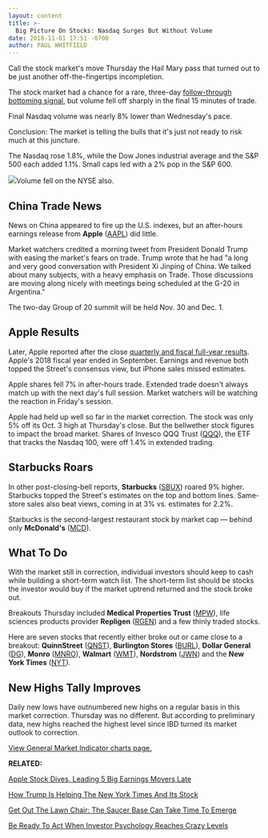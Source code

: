 ```yaml
---
layout: content
title: >-
  Big Picture On Stocks: Nasdaq Surges But Without Volume
date: 2018-11-01 17:51 -0700
author: PAUL WHITFIELD
---
```






Call the stock market's move Thursday the Hail Mary pass that turned out to be just another off-the-fingertips incompletion.




The stock market had a chance for a rare, three-day [follow-through bottoming signal](https://www.investors.com/how-to-invest/investors-corner/how-to-find-next-stock-market-bottom/), but volume fell off sharply in the final 15 minutes of trade.


Final Nasdaq volume was nearly 8% lower than Wednesday's pace.


Conclusion: The market is telling the bulls that it's just not ready to risk much at this juncture.


The Nasdaq rose 1.8%, while the Dow Jones industrial average and the S&P 500 each added 1.1%. Small caps led with a 2% pop in the S&P 600.


![](https://www.investors.com/wp-content/uploads/2018/11/MP_110218-233x300.jpg)Volume fell on the NYSE also.


China Trade News
----------------


News on China appeared to fire up the U.S. indexes, but an after-hours earnings release from **Apple** ([AAPL](https://research.investors.com/quote.aspx?symbol=AAPL)) did little.


Market watchers credited a morning tweet from President Donald Trump with easing the market's fears on trade. Trump wrote that he had "a long and very good conversation with President Xi Jinping of China. We talked about many subjects, with a heavy emphasis on Trade. Those discussions are moving along nicely with meetings being scheduled at the G-20 in Argentina."


The two-day Group of 20 summit will be held Nov. 30 and Dec. 1.


Apple Results
-------------


Later, Apple reported after the close [quarterly and fiscal full-year results](https://www.investors.com/news/technology/click/apple-stock-q4-2018-earnings/). Apple's 2018 fiscal year ended in September. Earnings and revenue both topped the Street's consensus view, but iPhone sales missed estimates.


Apple shares fell 7% in after-hours trade. Extended trade doesn't always match up with the next day's full session. Market watchers will be watching the reaction in Friday's session.


Apple had held up well so far in the market correction. The stock was only 5% off its Oct. 3 high at Thursday's close. But the bellwether stock figures to impact the broad market. Shares of Invesco QQQ Trust ([QQQ](https://research.investors.com/quote.aspx?symbol=QQQ)), the ETF that tracks the Nasdaq 100, were off 1.4% in extended trading.


Starbucks Roars
---------------


In other post-closing-bell reports, **Starbucks** ([SBUX](https://research.investors.com/quote.aspx?symbol=SBUX)) roared 9% higher. Starbucks topped the Street's estimates on the top and bottom lines. Same-store sales also beat views, coming in at 3% vs. estimates for 2.2%.


Starbucks is the second-largest restaurant stock by market cap — behind only **McDonald's** ([MCD](https://research.investors.com/quote.aspx?symbol=MCD)).


What To Do
----------


With the market still in correction, individual investors should keep to cash while building a short-term watch list. The short-term list should be stocks the investor would buy if the market uptrend returned and the stock broke out.


Breakouts Thursday included **Medical Properties Trust** ([MPW](https://research.investors.com/quote.aspx?symbol=MPW)), life sciences products provider **Repligen** ([RGEN](https://research.investors.com/quote.aspx?symbol=RGEN)) and a few thinly traded stocks.


Here are seven stocks that recently either broke out or came close to a breakout: **QuinnStreet** ([QNST](https://research.investors.com/quote.aspx?symbol=QNST)), **Burlington Stores** ([BURL](https://research.investors.com/quote.aspx?symbol=BURL)), **Dollar General** ([DG](https://research.investors.com/quote.aspx?symbol=DG)), **Monro** ([MNRO](https://research.investors.com/quote.aspx?symbol=MNRO)), **Walmart** ([WMT](https://research.investors.com/quote.aspx?symbol=WMT)), **Nordstrom** ([JWN](https://research.investors.com/quote.aspx?symbol=JWN)) and the **New York Times** ([NYT](https://research.investors.com/quote.aspx?symbol=NYT)).


New Highs Tally Improves
------------------------


Daily new lows have outnumbered new highs on a regular basis in this market correction. Thursday was no different. But according to preliminary data, new highs reached the highest level since IBD turned its market outlook to correction.


[View General Market Indicator charts page.](https://www.investors.com/wp-content/uploads/2018/11/IBD0111152648GMI.pdf)


**RELATED:**


[Apple Stock Dives, Leading 5 Big Earnings Movers Late](https://www.investors.com/market-trend/stock-market-today/dow-jones-futures-apple-earnings-apple-stock-starbucks-arista-oled/)


[How Trump Is Helping The New York Times And Its Stock](https://www.investors.com/news/new-york-times-stock-jumps-new-york-times-earnings-trump/)


[Get Out The Lawn Chair: The Saucer Base Can Take Time To Emerge](https://www.investors.com/how-to-invest/investors-corner/this-bank-stocks-base-was-valid-but-formed-at-a-geological-pace/)


[Be Ready To Act When Investor Psychology Reaches Crazy Levels](https://www.investors.com/how-to-invest/investors-corner/be-ready-to-act-when-market-sentiment-reaches-extreme-levels/)




